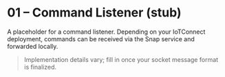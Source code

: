 # 01 – Command Listener (stub)

A placeholder for a command listener. Depending on your IoTConnect deployment,
commands can be received via the Snap service and forwarded locally.

> Implementation details vary; fill in once your socket message format is finalized.
